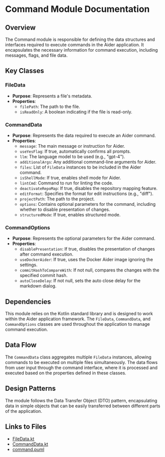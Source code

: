 # Command Module Documentation

## Overview
The Command module is responsible for defining the data structures and interfaces required to execute commands in the Aider application. It encapsulates the necessary information for command execution, including messages, flags, and file data.

## Key Classes

### FileData
- **Purpose**: Represents a file's metadata.
- **Properties**:
  - `filePath`: The path to the file.
  - `isReadOnly`: A boolean indicating if the file is read-only.

### CommandData
- **Purpose**: Represents the data required to execute an Aider command.
- **Properties**:
  - `message`: The main message or instruction for Aider.
  - `useYesFlag`: If true, automatically confirms all prompts.
  - `llm`: The language model to be used (e.g., "gpt-4").
  - `additionalArgs`: Any additional command-line arguments for Aider.
  - `files`: List of `FileData` instances to be included in the Aider command.
  - `isShellMode`: If true, enables shell mode for Aider.
  - `lintCmd`: Command to run for linting the code.
  - `deactivateRepoMap`: If true, disables the repository mapping feature.
  - `editFormat`: Specifies the format for edit instructions (e.g., "diff").
  - `projectPath`: The path to the project.
  - `options`: Contains optional parameters for the command, including whether to disable presentation of changes.
  - `structuredMode`: If true, enables structured mode.

### CommandOptions
- **Purpose**: Represents the optional parameters for the Aider command.
- **Properties**:
  - `disablePresentation`: If true, disables the presentation of changes after command execution.
  - `useDockerAider`: If true, uses the Docker Aider image ignoring the settings.
  - `commitHashToCompareWith`: If not null, compares the changes with the specified commit hash.
  - `autoCloseDelay`: If not null, sets the auto close delay for the markdown dialog.

## Dependencies
This module relies on the Kotlin standard library and is designed to work within the Aider application framework. The `FileData`, `CommandData`, and `CommandOptions` classes are used throughout the application to manage command execution.

## Data Flow
The `CommandData` class aggregates multiple `FileData` instances, allowing commands to be executed on multiple files simultaneously. The data flows from user input through the command interface, where it is processed and executed based on the properties defined in these classes.

## Design Patterns
The module follows the Data Transfer Object (DTO) pattern, encapsulating data in simple objects that can be easily transferred between different parts of the application.

## Links to Files
- [FileData.kt](./FileData.kt)
- [CommandData.kt](./CommandData.kt)
- [command.puml](./command.puml)
